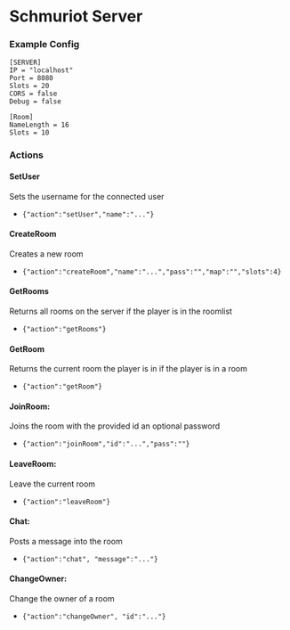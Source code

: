 # Schmuriot Server

### Example Config

```
[SERVER]
IP = "localhost"
Port = 8080
Slots = 20
CORS = false
Debug = false

[Room]
NameLength = 16
Slots = 10
```

### Actions

#### SetUser

Sets the username for the connected user

- `{"action":"setUser","name":"..."}`

#### CreateRoom

Creates a new room 

- `{"action":"createRoom","name":"...","pass":"","map":"","slots":4}`

#### GetRooms

Returns all rooms on the server if the player is in the roomlist

- `{"action":"getRooms"}`

#### GetRoom

Returns the current room the player is in if the player is in a room

- `{"action":"getRoom"}`

#### JoinRoom:

Joins the room with the provided id an optional password

- `{"action":"joinRoom","id":"...","pass":""}`

#### LeaveRoom:

Leave the current room

- `{"action":"leaveRoom"}`

#### Chat:

Posts a message into the room

- `{"action":"chat", "message":"..."}`

#### ChangeOwner:

Change the owner of a room

- `{"action":"changeOwner", "id":"..."}`

